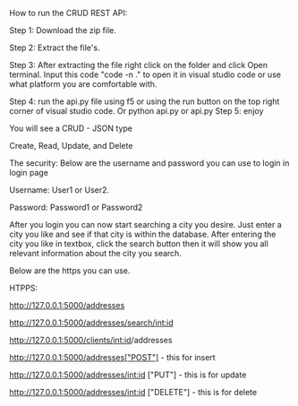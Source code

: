 How to run the CRUD REST API:

Step 1: Download the zip file.

Step 2: Extract the file's.

Step 3: After extracting the file right click on the folder and click Open terminal. Input this code "code -n ." to open it in visual studio code or use what platform you are comfortable with.

Step 4: run the api.py file using f5 or using the run button on the top right corner of visual studio code. Or  python api.py or api.py
Step 5: enjoy


You will see a CRUD - JSON type

Create, Read, Update, and Delete

The security: Below are the username and password you can use to login in login page

Username: User1 or User2.

Password: Password1 or Password2


After you login you can now start searching a city you desire. Just enter a city you like and see if that city is within the database. 
After entering the city you like in textbox, click the search button then it will show you all relevant information about the city you search.


Below are the https you can use.

HTPPS:

http://127.0.0.1:5000/addresses

http://127.0.0.1:5000/addresses/search/<int:id>

http://127.0.0.1:5000/clients/<int:id>/addresses

http://127.0.0.1:5000/addresses["POST"] - this for insert

http://127.0.0.1:5000/addresses/<int:id> ["PUT"] - this is for update

http://127.0.0.1:5000/addresses/<int:id> ["DELETE"] - this is for delete

